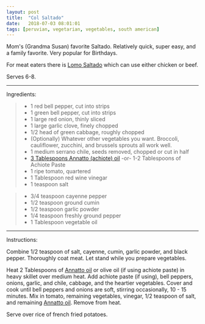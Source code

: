 ```yaml
---
layout: post
title:  "Col Saltado"
date:   2018-07-03 08:01:01
tags: [peruvian, vegetarian, vegetables, south american]
---
```


Mom's (Grandma Susan) favorite Saltado. Relatively quick, super easy, and a family favorite. Very popular for Birthdays.

For meat eaters there is [Lomo Saltado](/recipes/lomo-saltado) which can use either chicken or beef.

Serves 6-8.

---

Ingredients:

> * 1 red bell pepper, cut into strips
> * 1 green bell pepper, cut into strips
> * 1 large red onion, thinly sliced
> * 1 large garlic clove, finely chopped
> * 1/2 head of green cabbage, roughly chopped
> * (Optionally) Whatever other vegetables you want. Broccoli, cauliflower, zucchini, and brussels sprouts all work well.
> * 1 medium serrano chile, seeds removed, chopped or cut in half
> * [3 Tablespoons Annatto (achiote) oil](/recipes/annatto-oil) -or- 1-2 Tablespoons of Achiote Paste
> * 1 ripe tomato, quartered
> * 1 Tablespoon red wine vinegar
> * 1 teaspoon salt

> * 3/4 teaspoon cayenne pepper
> * 1/2 teaspoon ground cumin
> * 1/2 teaspoon garlic powder
> * 1/4 teaspoon freshly ground pepper
> * 1 Tablespoon vegetable oil

---

Instructions:

Combine 1/2 teaspoon of salt, cayenne, cumin, garlic powder, and black pepper. Thoroughly coat meat. Let stand while you prepare vegetables.

Heat 2 Tablespoons of [Annatto oil](/recipes/annatto-oil) or olive oil (if using achiote paste) in heavy skillet over medium heat. Add achiote paste (if using), bell peppers, onions, garlic, and chile, cabbage, and the heartier vegetables. Cover and cook until bell peppers and onions are soft, stirring occasionally, 10 - 15 minutes. Mix in tomato, remaining vegetables,  vinegar, 1/2 teaspoon of salt, and remaining [Annatto oil](/recipes/annatto-oil). Remove from heat.

Serve over rice of french fried potatoes.

